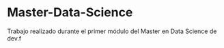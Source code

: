 # Master-Data-Science
Trabajo realizado durante el primer módulo del Master en Data Science de dev.f
